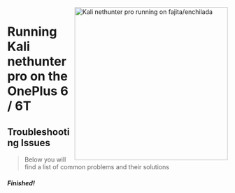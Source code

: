 <img align="right" src="enchilada.png" width="350" alt="Kali nethunter pro running on fajita/enchilada">

# Running Kali nethunter pro on the OnePlus 6 / 6T

## Troubleshooting Issues
> Below you will find a list of common problems and their solutions

##### Finished!



















